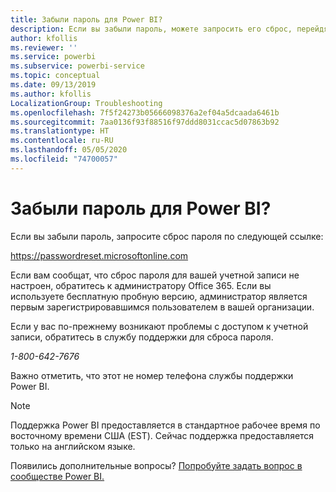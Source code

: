 ```yaml
---
title: Забыли пароль для Power BI?
description: Если вы забыли пароль, можете запросить его сброс, перейдя по ссылке.
author: kfollis
ms.reviewer: ''
ms.service: powerbi
ms.subservice: powerbi-service
ms.topic: conceptual
ms.date: 09/13/2019
ms.author: kfollis
LocalizationGroup: Troubleshooting
ms.openlocfilehash: 7f5f24273b05666098376a2ef04a5dcaada6461b
ms.sourcegitcommit: 7aa0136f93f88516f97ddd8031ccac5d07863b92
ms.translationtype: HT
ms.contentlocale: ru-RU
ms.lasthandoff: 05/05/2020
ms.locfileid: "74700057"
---
```

# <a name="forgot-your-password-for-power-bi"></a>Забыли пароль для Power BI?

Если вы забыли пароль, запросите сброс пароля по следующей ссылке:

<https://passwordreset.microsoftonline.com>

Если вам сообщат, что сброс пароля для вашей учетной записи не настроен, обратитесь к администратору Office 365. Если вы используете бесплатную пробную версию, администратор является первым зарегистрировавшимся пользователем в вашей организации.

Если у вас по-прежнему возникают проблемы с доступом к учетной записи, обратитесь в службу поддержки для сброса пароля.

*1-800-642-7676*

Важно отметить, что этот не номер телефона службы поддержки Power BI.

> [!NOTE]
> Поддержка Power BI предоставляется в стандартное рабочее время по восточному времени США (EST). Сейчас поддержка предоставляется только на английском языке.

Появились дополнительные вопросы? [Попробуйте задать вопрос в сообществе Power BI.](https://community.powerbi.com/)